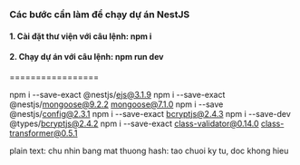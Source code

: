### Các bước cần làm để chạy dự án NestJS
#### 1. Cài đặt thư viện với câu lệnh: npm i
#### 2. Chạy dự án với câu lệnh: npm run dev
=================

npm i --save-exact @nestjs/ejs@3.1.9
npm i --save-exact @nestjs/mongoose@9.2.2 mongoose@7.1.0
npm i --save @nestjs/config@2.3.1
npm i --save-exact bcryptjs@2.4.3
npm i --save-dev @types/bcryptjs@2.4.2
npm i --save-exact class-validator@0.14.0 class-transformer@0.5.1

plain text: chu nhin bang mat thuong
hash: tao chuoi ky tu, doc khong hieu